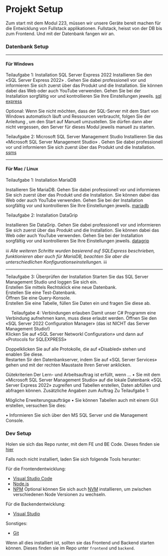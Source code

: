 # Projekt Setup

Zum start mit dem Modul 223, müssen wir unsere Geräte bereit machen für die Entwicklung von Fullstack applikationen. Fullstack, heisst von der DB bis zum Frontend. Und mit der Datenbank fangen wir an.

### Datenbank Setup

----
#### Für Windows
Teilaufgabe 1: Installation SQL Server Express 2022
Installieren Sie den «SQL Server Express 2022» . Gehen Sie dabei professionell vor und informieren Sie sich zuerst über das Produkt und die Installation. Sie können dabei das Web oder auch YouTube  verwenden. Gehen Sie bei der Installation sorgfältig vor und kontrollieren Sie Ihre Einstellungen jeweils. [sql express](https://go.microsoft.com/fwlink/p/?linkid=2216019&clcid=0x409&culture=en-us&country=us)

Optional: Wenn Sie nicht möchten, dass der SQL-Server mit dem Start von Windows automatisch läuft und Ressourcen verbraucht, folgen Sie der Anleitung , um den Start auf Manuell umzustellen. Sie dürfen dann aber nicht vergessen, den Server für dieses Modul jeweils manuell zu starten.

Teilaufgabe 2: Microsoft SQL Server Management Studio
Installieren Sie das «Microsoft SQL Server Management Studio» . Gehen Sie dabei professionell vor und informieren Sie sich zuerst über das Produkt und die Installation. [ssms](https://learn.microsoft.com/de-de/sql/ssms/download-sql-server-management-studio-ssms?view=sql-server-ver16)

----

#### Für Mac / Linux



Teilaufgabe 1: Installation MariaDB

Installieren Sie MariaDB. Gehen Sie dabei professionell vor und informieren Sie sich zuerst über das Produkt und die Installation. Sie können dabei das Web oder auch YouTube verwenden. Gehen Sie bei der Installation sorgfältig vor und kontrollieren Sie Ihre Einstellungen jeweils. [mariadb](https://mariadb.org/download/)

Teilaufgabe 2: Installation DataGrip

Installieren Sie DataGrip. Gehen Sie dabei professionell vor und informieren Sie sich zuerst über das Produkt und die Installation. Sie können dabei das Web oder auch YouTube verwenden. Gehen Sie bei der Installation sorgfältig vor und kontrollieren Sie Ihre Einstellungen jeweils. [datagrip](https://www.jetbrains.com/datagrip/download/)

ℹ️ℹ️ℹ️ *Alle weiteren Schritte wurden basierend auf SQLExpress beschrieben, funktionieren aber auch für MariaDB, beachten Sie aber die unterschiedlichen Konfigurationseinstellungen.* ℹ️ℹ️ℹ️

----

Teilaufgabe 3: Überprüfen der Installation
Starten Sie das SQL Server Management Studio und loggen Sie sich ein.	 
Erstellen Sie mittels Rechtsklick eine neue Datenbank.	 
Erstellen Sie eine Test-Datenbank.	 
Öffnen Sie eine Query-Konsole.	 
Erstellen Sie eine Tabelle, füllen Sie Daten ein und fragen Sie diese ab.	 

 
Teilaufgabe 4: Verbindungen erlauben
Damit unser C# Programm eine Verbindung aufnehmen kann, muss diese erlaubt werden.
Öffnen Sie den «SQL Server 2022 Configuration Manager» (das ist NICHT das Server Management Studio!)	
Klicken Sie auf «SQL Server Networkl Configuration» und dann auf «Protocols for SQLEXPRESS»

Doppelklicken Sie auf alle Protokolle, die auf «Disabled» stehen und enablen Sie diese.	 
Restarten Sir den Datenbankserver, indem Sie auf «SQL Server Services» gehen und mit der rechten Maustaste Ihren Server anklicken.	 


Gütekriterien
Der Lern- und Arbeitsauftrag ist erfüllt, wenn …
•	Sie mit dem «Microsoft SQL Server Management Studio» auf die lokale Datenbank «SQL Server Express 2022» zugreifen und Tabellen erstellen, Daten abfüllen und abfragen können.
Zusätzliche Angaben zum Auftrag
Zu Teilaufgabe 1:
 
Mögliche Erweiterungsaufträge
•	Sie können Tabellen auch mit einem GUI erstellen, versuchen Sie dies:
 
•	Informieren Sie sich über den MS SQL Server und die Management Console.

### Dev Setup

Holen sie sich das Repo runter, mit dem FE und BE Code.
Dieses finden sie [hier](https://github.com/GF3R/223-ma-app)

Falls noch nicht installiert, laden Sie sich folgende Tools herunter:

Für die Frontendentwicklung:
- [Visual Studio Code](https://code.visualstudio.com/)
- [Node.js](https://nodejs.org/en/)
- [NPM](https://www.npmjs.com/)
Optional können Sie sich auch [NVM](https://www.freecodecamp.org/news/node-version-manager-nvm-install-guide/) installieren, um zwischen verschiedenen Node Versionen zu wechseln.


Für die Backendentwicklung:
- [Visual Studio](https://visualstudio.microsoft.com/de/vs/)

Sonstiges:

- [Git](https://git-scm.com/)

Wenn all dies installiert ist, sollten sie das Frontend und Backend starten können.
Dieses finden sie im Repo unter `frontend` und `backend`.
